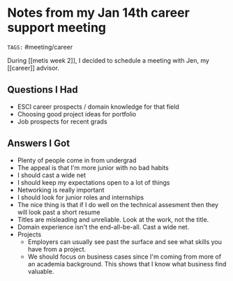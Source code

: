 # Notes from my Jan 14th career support meeting
`TAGS:` #meeting/career 

During [[metis week 2]], I decided to schedule a meeting with Jen, my [[career]] advisor.

## Questions I Had
- ESCI career prospects / domain knowledge for that field
- Choosing good project ideas for portfolio
- Job prospects for recent grads

## Answers I Got
- Plenty of people come in from undergrad
- The appeal is that I'm more junior with no bad habits
- I should cast a wide net
- I should keep my expectations open to a lot of things
- Networking is really important
- I should look for junior roles and internships
- The nice thing is that if I do well on the technical assesment then they will look past a short resume
- Titles are misleading and unreliable. Look at the work, not the title. 
- Domain experience isn't the end-all-be-all. Cast a wide net. 
- Projects
	- Employers can usually see past the surface and see what skills you have from a project. 
	- We should focus on business cases since I'm coming from more of an academia background. This shows that I know what business find valuable. 